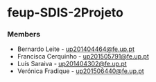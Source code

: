 # feup-SDIS-2Projeto

### Members

* Bernardo Leite - up201404464@fe.up.pt
* Francisca Cerquinho - up201505791@fe.up.pt
* Luís Saraiva - up201404302@fe.up.pt
* Verónica Fradique - up201506440@fe.up.pt
